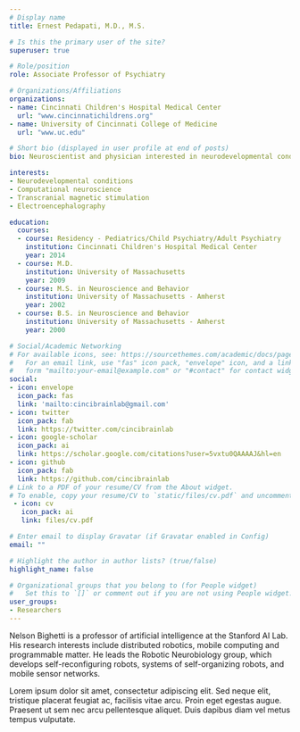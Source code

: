 ```yaml
---
# Display name
title: Ernest Pedapati, M.D., M.S.

# Is this the primary user of the site?
superuser: true

# Role/position
role: Associate Professor of Psychiatry

# Organizations/Affiliations
organizations:
- name: Cincinnati Children's Hospital Medical Center
  url: "www.cincinnatichildrens.org"
- name: University of Cincinnati College of Medicine
  url: "www.uc.edu"

# Short bio (displayed in user profile at end of posts)
bio: Neuroscientist and physician interested in neurodevelopmental conditions.

interests:
- Neurodevelopmental conditions
- Computational neuroscience
- Transcranial magnetic stimulation
- Electroencephalography

education:
  courses:
  - course: Residency - Pediatrics/Child Psychiatry/Adult Psychiatry
    institution: Cincinnati Children's Hospital Medical Center
    year: 2014
  - course: M.D.
    institution: University of Massachusetts
    year: 2009
  - course: M.S. in Neuroscience and Behavior
    institution: University of Massachusetts - Amherst
    year: 2002
  - course: B.S. in Neuroscience and Behavior
    institution: University of Massachusetts - Amherst
    year: 2000

# Social/Academic Networking
# For available icons, see: https://sourcethemes.com/academic/docs/page-builder/#icons
#   For an email link, use "fas" icon pack, "envelope" icon, and a link in the
#   form "mailto:your-email@example.com" or "#contact" for contact widget.
social:
- icon: envelope
  icon_pack: fas
  link: 'mailto:cincibrainlab@gmail.com'
- icon: twitter
  icon_pack: fab
  link: https://twitter.com/cincibrainlab
- icon: google-scholar
  icon_pack: ai
  link: https://scholar.google.com/citations?user=5vxtu0QAAAAJ&hl=en
- icon: github
  icon_pack: fab
  link: https://github.com/cincibrainlab
# Link to a PDF of your resume/CV from the About widget.
# To enable, copy your resume/CV to `static/files/cv.pdf` and uncomment the lines below.
 - icon: cv
   icon_pack: ai
   link: files/cv.pdf

# Enter email to display Gravatar (if Gravatar enabled in Config)
email: ""

# Highlight the author in author lists? (true/false)
highlight_name: false

# Organizational groups that you belong to (for People widget)
#   Set this to `[]` or comment out if you are not using People widget.
user_groups:
- Researchers
---
```


Nelson Bighetti is a professor of artificial intelligence at the Stanford AI Lab. His research interests include distributed robotics, mobile computing and programmable matter. He leads the Robotic Neurobiology group, which develops self-reconfiguring robots, systems of self-organizing robots, and mobile sensor networks.

Lorem ipsum dolor sit amet, consectetur adipiscing elit. Sed neque elit, tristique placerat feugiat ac, facilisis vitae arcu. Proin eget egestas augue. Praesent ut sem nec arcu pellentesque aliquet. Duis dapibus diam vel metus tempus vulputate.
